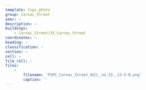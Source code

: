 ```yaml
---
template: fsps_photo
group: Carnac_Street
year: ~
description: ~
buildings:
    - Carnac_Street/33_Carnac_Street
coordinates: ~
heading: ~
classification: ~
section: ~
cell: ~
film_roll: ~
files:
    -
        filename: 'FSPS_Carnac_Street_023,_no_33,_13-5-B.png'
        caption: ''
---
```


